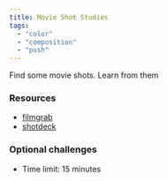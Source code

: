 ```yaml
---
title: Movie Shot Studies
tags:
  - "color"
  - "composition"
  - "push"
---
```


Find some movie shots. Learn from them

### Resources

- [filmgrab](https://film-grab.com/)
- [shotdeck](https://shotdeck.com/)

### Optional challenges

- Time limit: 15 minutes
